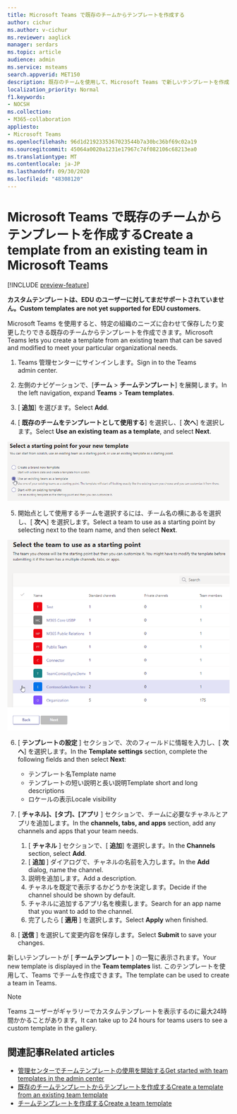 ```yaml
---
title: Microsoft Teams で既存のチームからテンプレートを作成する
author: cichur
ms.author: v-cichur
ms.reviewer: aaglick
manager: serdars
ms.topic: article
audience: admin
ms.service: msteams
search.appverid: MET150
description: 既存のチームを使用して、Microsoft Teams で新しいテンプレートを作成する方法について説明します。
localization_priority: Normal
f1.keywords:
- NOCSH
ms.collection:
- M365-collaboration
appliesto:
- Microsoft Teams
ms.openlocfilehash: 96d1d2192335367023544b7a30bc36bf69c02a19
ms.sourcegitcommit: 45064a0020a1231e17967c74f082106c68213ea0
ms.translationtype: MT
ms.contentlocale: ja-JP
ms.lasthandoff: 09/30/2020
ms.locfileid: "48308120"
---
```

# <a name="create-a-template-from-an-existing-team-in-microsoft-teams"></a><span data-ttu-id="07351-103">Microsoft Teams で既存のチームからテンプレートを作成する</span><span class="sxs-lookup"><span data-stu-id="07351-103">Create a template from an existing team in Microsoft Teams</span></span>

[!INCLUDE [preview-feature](includes/preview-feature.md)]

<span data-ttu-id="07351-104">**カスタムテンプレートは、EDU のユーザーに対してまだサポートされていません。**</span><span class="sxs-lookup"><span data-stu-id="07351-104">**Custom templates are not yet supported for EDU customers.**</span></span>

<span data-ttu-id="07351-105">Microsoft Teams を使用すると、特定の組織のニーズに合わせて保存したり変更したりできる既存のチームからテンプレートを作成できます。</span><span class="sxs-lookup"><span data-stu-id="07351-105">Microsoft Teams lets you create a template from an existing team that can be saved and modified to meet your particular organizational needs.</span></span>

1. <span data-ttu-id="07351-106">Teams 管理センターにサインインします。</span><span class="sxs-lookup"><span data-stu-id="07351-106">Sign in to the Teams admin center.</span></span>

2. <span data-ttu-id="07351-107">左側のナビゲーションで、[**チーム**  >  **チームテンプレート**] を展開します。</span><span class="sxs-lookup"><span data-stu-id="07351-107">In the left navigation, expand **Teams** > **Team templates**.</span></span>

3. <span data-ttu-id="07351-108">[ **追加**] を選びます。</span><span class="sxs-lookup"><span data-stu-id="07351-108">Select **Add**.</span></span>

4. <span data-ttu-id="07351-109">[ **既存のチームをテンプレートとして使用する**] を選択し、[ **次へ**] を選択します。</span><span class="sxs-lookup"><span data-stu-id="07351-109">Select **Use an existing team as a template**, and select **Next**.</span></span>

 ![[既存のチームをテンプレートとして使用する] が強調表示された [チームテンプレートの開始位置] 画面の画像。](media/team-existing-team-as-template.png)

5. <span data-ttu-id="07351-111">開始点として使用するチームを選択するには、チーム名の横にあるを選択し、[ **次へ**] を選択します。</span><span class="sxs-lookup"><span data-stu-id="07351-111">Select a team to use as a starting point by selecting next to the team name, and then select **Next**.</span></span>

![1つのチームが強調表示されたチームの一覧の画像。](media/team-existing-team-selection.png)

6. <span data-ttu-id="07351-113">[ **テンプレートの設定** ] セクションで、次のフィールドに情報を入力し、[ **次へ**] を選択します。</span><span class="sxs-lookup"><span data-stu-id="07351-113">In the **Template settings** section, complete the following fields and then select **Next**:</span></span>
    - <span data-ttu-id="07351-114">テンプレート名</span><span class="sxs-lookup"><span data-stu-id="07351-114">Template name</span></span>
    - <span data-ttu-id="07351-115">テンプレートの短い説明と長い説明</span><span class="sxs-lookup"><span data-stu-id="07351-115">Template short and long descriptions</span></span>
    - <span data-ttu-id="07351-116">ロケールの表示</span><span class="sxs-lookup"><span data-stu-id="07351-116">Locale visibility</span></span>  
  
7. <span data-ttu-id="07351-117">[ **チャネル]、[タブ]、[アプリ** ] セクションで、チームに必要なチャネルとアプリを追加します。</span><span class="sxs-lookup"><span data-stu-id="07351-117">In the **channels, tabs, and apps** section, add any channels and apps that your team needs.</span></span>

    1. <span data-ttu-id="07351-118">[ **チャネル** ] セクションで、[ **追加**] を選択します。</span><span class="sxs-lookup"><span data-stu-id="07351-118">In the **Channels** section, select **Add**.</span></span>
    2. <span data-ttu-id="07351-119">[ **追加** ] ダイアログで、チャネルの名前を入力します。</span><span class="sxs-lookup"><span data-stu-id="07351-119">In the **Add** dialog, name the channel.</span></span>
    3. <span data-ttu-id="07351-120">説明を追加します。</span><span class="sxs-lookup"><span data-stu-id="07351-120">Add a description.</span></span>
    4. <span data-ttu-id="07351-121">チャネルを既定で表示するかどうかを決定します。</span><span class="sxs-lookup"><span data-stu-id="07351-121">Decide if the channel should be shown by default.</span></span>
    5. <span data-ttu-id="07351-122">チャネルに追加するアプリ名を検索します。</span><span class="sxs-lookup"><span data-stu-id="07351-122">Search for an app name that you want to add to the channel.</span></span>
    6. <span data-ttu-id="07351-123">完了したら [ **適用** ] を選択します。</span><span class="sxs-lookup"><span data-stu-id="07351-123">Select **Apply** when finished.</span></span>

8. <span data-ttu-id="07351-124">[ **送信** ] を選択して変更内容を保存します。</span><span class="sxs-lookup"><span data-stu-id="07351-124">Select **Submit** to save your changes.</span></span>

<span data-ttu-id="07351-125">新しいテンプレートが [ **チームテンプレート** ] の一覧に表示されます。</span><span class="sxs-lookup"><span data-stu-id="07351-125">Your new template is displayed in the **Team templates** list.</span></span> <span data-ttu-id="07351-126">このテンプレートを使用して、Teams でチームを作成できます。</span><span class="sxs-lookup"><span data-stu-id="07351-126">The template can be used to create a team in Teams.</span></span>

> [!Note]
> <span data-ttu-id="07351-127">Teams ユーザーがギャラリーでカスタムテンプレートを表示するのに最大24時間かかることがあります。</span><span class="sxs-lookup"><span data-stu-id="07351-127">It can take up to 24 hours for teams users to see a custom template in the gallery.</span></span>

## <a name="related-articles"></a><span data-ttu-id="07351-128">関連記事</span><span class="sxs-lookup"><span data-stu-id="07351-128">Related articles</span></span>

- [<span data-ttu-id="07351-129">管理センターでチームテンプレートの使用を開始する</span><span class="sxs-lookup"><span data-stu-id="07351-129">Get started with team templates in the admin center</span></span>](get-started-with-teams-templates-in-the-admin-console.md)
- [<span data-ttu-id="07351-130">既存のチームテンプレートからテンプレートを作成する</span><span class="sxs-lookup"><span data-stu-id="07351-130">Create a template from an existing team template</span></span>](create-template-from-existing-template.md)
- [<span data-ttu-id="07351-131">チームテンプレートを作成する</span><span class="sxs-lookup"><span data-stu-id="07351-131">Create a team template</span></span>](create-a-team-template.md)

